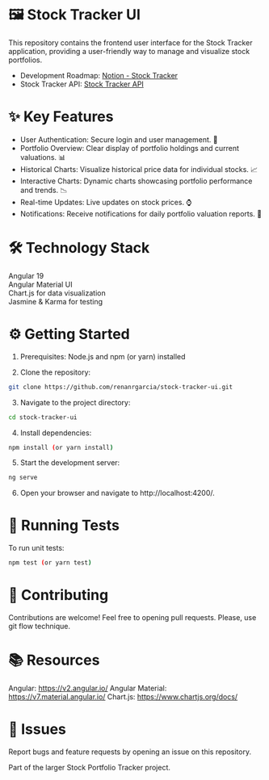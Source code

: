 # 🖼️ Stock Tracker UI
This repository contains the frontend user interface for the Stock Tracker application, providing a user-friendly way to manage and visualize stock portfolios.

- Development Roadmap: [Notion - Stock Tracker](https://polyester-begonia-b2d.notion.site/Stock-Portfolio-Tracker-16d19b18c25580ce9df0f7458de3bd00)
- Stock Tracker API: [Stock Tracker API](https://github.com/renanrgarcia/stock-tracker-api)

# ✨ Key Features
- User Authentication: Secure login and user management. 👤
- Portfolio Overview: Clear display of portfolio holdings and current valuations. 📊
- Historical Charts: Visualize historical price data for individual stocks. 📈
- Interactive Charts: Dynamic charts showcasing portfolio performance and trends. 📉
- Real-time Updates: Live updates on stock prices. ⌚
- Notifications: Receive notifications for daily portfolio valuation reports. 🔔

# 🛠️ Technology Stack
Angular 19 <br>
Angular Material UI  <br>
Chart.js for data visualization  <br>
Jasmine & Karma for testing  <br>

# ⚙️ Getting Started
1. Prerequisites:
Node.js and npm (or yarn) installed

2. Clone the repository:
```bash
git clone https://github.com/renanrgarcia/stock-tracker-ui.git
```

3. Navigate to the project directory:
```bash
cd stock-tracker-ui
```

4. Install dependencies:
```bash
npm install (or yarn install)
```

5. Start the development server:
```bash
ng serve
```

6. Open your browser and navigate to http://localhost:4200/.

# 🧪 Running Tests
To run unit tests:
```bash
npm test (or yarn test)
```

# 🤝 Contributing
Contributions are welcome! Feel free to opening pull requests. Please, use git flow technique.

# 📚 Resources
Angular: https://v2.angular.io/
Angular Material: https://v7.material.angular.io/
Chart.js: https://www.chartjs.org/docs/

# 🐛 Issues
Report bugs and feature requests by opening an issue on this repository.

Part of the larger Stock Portfolio Tracker project.
